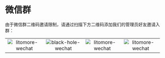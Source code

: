 # 微信群

由于微信群二维码邀请限制，请通过扫描下方二维码添加我们的管理员好友邀请入群：

|                    |                      |                    |                    |
| :----------------: | :------------------: | :----------------: | :----------------: |
| ![litomore-wechat] | ![black-hole-wechat] | ![litomore-wechat] | ![litomore-wechat] |

<!-- Links -->
[litomore-wechat]: https://raw.githubusercontent.com/electronjs-cn/.github/main/media/litomore-wechat.jpg
[black-hole-wechat]: https://raw.githubusercontent.com/electronjs-cn/.github/main/media/black-hole-wechat.jpg
